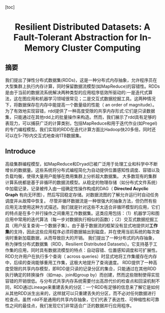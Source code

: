 [toc]
# <center>Resilient Distributed Datasets: A Fault-Tolerant Abstraction for In-Memory Cluster Computing
## 摘要
我们提出了弹性分布式数据集(RDDs)，这是一种分布式内存抽象，允许程序员在大型集群上执行内存计算，同时保留数据流模型(如MapReduce)的容错性。RDDs是由于当前的数据流系统解决两种类型的应用程序低效所驱动的:一是迭代式算法，这在图应用和机器学习领域很常见；二是交互式数据挖掘工具。这两种情况下，将数据保存在内存中能提高一个数量级的性能（ an order of magnitude）。为了有效地实现容错，rdd提供了一种高度受限的共享内存形式:它们是只读数据集，只能通过在其他rdd上的批量操作来构造。然而，我们展示了rdd具有足够的表现力，可以捕获广泛的计算类别，包括MapReduce和用于迭代作业(如Pregel)的专门编程模型。我们实现的RDD在迭代计算方面比Hadoop快20多倍，同时还可以在5-7秒内交互式地查询1TB数据集。
## Introduce
高级集群编程模型，如MapReduce和Dryad已被广泛用于处理工业和科学中不断增长的数据量。这些系统将分布式编程简化为自动提供位置感知性调度、容错以及负载均衡，使得大量用户能够在商用集群上分析超大数据集。
大多数现有的集群计算系统都是基于非循环的数据流模型。从稳定的物理存储（如分布式文件系统）中加载记录，记录被传入由一组确定性操作构成的DAG（ **Directed Acyclic Graph** 有向无环图），然后写回稳定存储。对数据流图的了解允许运行时自动任务调度并从故障中恢复。
尽管非循环数据流是一种很强大的抽象方法，但仍然有些应用无法使用这种方式描述。我们就是针对这些不太适合非循环模型的应用，它们的特点是在多个并行操作之间重用工作数据集。这类应用包括：（1）机器学习和图应用中常用的迭代算法（每一步对数据执行相似的函数）；（2）交互式数据挖掘工具（用户反复查询一个数据子集）。由于基于数据流的框架没有显式地提供对**工作集**的支持，因此这些应用程序必须将数据输出到磁盘，并在使用当前系统的每次查询时重新加载数据，从而导致巨大的开销。
我们提出了一种分布式的内存抽象，称为弹性分布式数据集（RDD，Resilient Distributed Datasets）。它支持基于工作集的应用，同时具有数据流模型的特点：自动容错、位置感知调度和可扩展性。RDD允许用户在执行多个查询（ across queries）时显式地将工作集缓存在内存中，后续的查询能够重用工作集，这极大地提升了查询速度。
RDD提供了一种高度受限的共享内存模型，即RDD是只读的记录分区的集合，只能通过在其他RDD执行确定的转换操作（如map、join和group by）而创建，然而这些限制使得实现容错的开销很低。与分布式共享内存系统需要付出高昂代价的检查点和回滚机制不同，RDD通过Lineage来重建丢失的分区：一个RDD有足够的信息来了解它是如何从其他RDD派生出来的，这样就可以只重建丢失的分区，而不必对任何数据进行检查点。虽然
rdd不是通用的共享内存抽象，它们代表了表达性、可伸缩性和可靠性之间的最佳点，我们发现它们非常适合广泛的数据并行应用程序。

